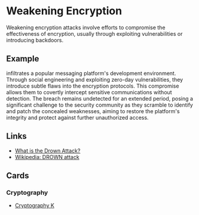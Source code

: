# Weakening Encryption

Weakening encryption attacks involve efforts to compromise the effectiveness of encryption, usually through exploiting vulnerabilities or introducing backdoors.

## Example

infiltrates a popular messaging platform's development environment. Through social engineering and exploiting zero-day vulnerabilities, they introduce subtle flaws into the encryption protocols. This compromise allows them to covertly intercept sensitive communications without detection. The breach remains undetected for an extended period, posing a significant challenge to the security community as they scramble to identify and patch the concealed weaknesses, aiming to restore the platform's integrity and protect against further unauthorized access.

## Links

- [What is the Drown Attack?](https://www.globalscape.com/blog/what-drown-attack)
- [Wikipedia: DROWN attack](https://en.wikipedia.org/wiki/DROWN_attack)


## Cards

### Cryptography

- [Cryptography K](/cards/CRK)
